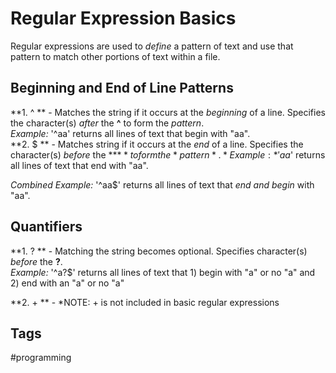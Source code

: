 # Regular Expression Basics 

Regular expressions are used to *define* a pattern of text and use that pattern to match other portions of text within a file.

## Beginning and End of Line Patterns

**1. ^ ** - Matches the string if it occurs at the *beginning* of a line. Specifies the character(s) *after* the **^** to form the *pattern*.  
*Example:* '^aa' returns all lines of text that begin with "aa".   
**2. $ ** - Matches string if it occurs at the *end* of a line. Specifies the character(s) *before* the **$** to form the *pattern*.  
*Example:* 'aa$' returns all lines of text that end with "aa".  

*Combined Example:* '^aa$' returns all lines of text that *end and begin* with "aa".  


## Quantifiers

**1. ? ** - Matching the string becomes optional. Specifies character(s) *before* the **?**.  
*Example:* '^a?$' returns all lines of text that 1) begin with "a" or no "a" and 2) end with an "a" or no "a"

**2. + ** - 
*NOTE: + is not included in basic regular expressions

## Tags
#programming
